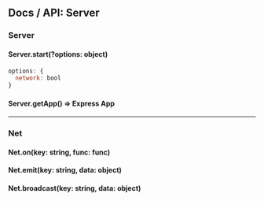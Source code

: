 ## Docs / API: Server

### Server

#### Server.start(?options: object)

```javascript
options: {
  network: bool
}
```

#### Server.getApp() => Express App

---

### Net

#### Net.on(key: string, func: func)

#### Net.emit(key: string, data: object)

#### Net.broadcast(key: string, data: object)
